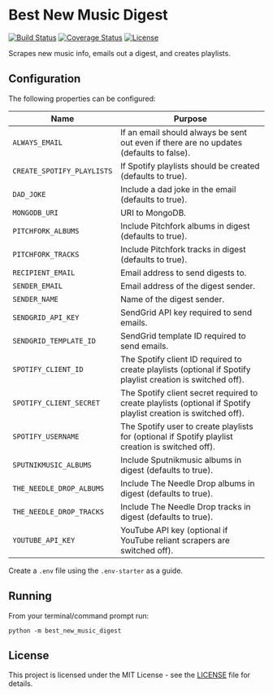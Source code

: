# Best New Music Digest

[![Build Status](https://img.shields.io/github/actions/workflow/status/vanillaSlice/the-mono/best-new-music-digest.yml?branch=main)](https://github.com/vanillaSlice/the-mono/actions?query=workflow%3ABest-New-Music-Digest+branch%3Amain)
[![Coverage Status](https://img.shields.io/codecov/c/gh/vanillaSlice/the-mono/main?flag=BestNewMusicDigest)](https://codecov.io/gh/vanillaSlice/the-mono/tree/main/projects/best-new-music-digest)
[![License](https://img.shields.io/badge/license-MIT-green)](LICENSE)

Scrapes new music info, emails out a digest, and creates playlists.

## Configuration

The following properties can be configured:

| Name                       | Purpose                                                                                                         |
| -------------------------- | --------------------------------------------------------------------------------------------------------------- |
| `ALWAYS_EMAIL`             | If an email should always be sent out even if there are no updates (defaults to false).                         |
| `CREATE_SPOTIFY_PLAYLISTS` | If Spotify playlists should be created (defaults to true).                                                      |
| `DAD_JOKE`                 | Include a dad joke in the email (defaults to true).                                                             |
| `MONGODB_URI`              | URI to MongoDB.                                                                                                 |
| `PITCHFORK_ALBUMS`         | Include Pitchfork albums in digest (defaults to true).                                                          |
| `PITCHFORK_TRACKS`         | Include Pitchfork tracks in digest (defaults to true).                                                          |
| `RECIPIENT_EMAIL`          | Email address to send digests to.                                                                               |
| `SENDER_EMAIL`             | Email address of the digest sender.                                                                             |
| `SENDER_NAME`              | Name of the digest sender.                                                                                      |
| `SENDGRID_API_KEY`         | SendGrid API key required to send emails.                                                                       |
| `SENDGRID_TEMPLATE_ID`     | SendGrid template ID required to send emails.                                                                   |
| `SPOTIFY_CLIENT_ID`        | The Spotify client ID required to create playlists (optional if Spotify playlist creation is switched off).     |
| `SPOTIFY_CLIENT_SECRET`    | The Spotify client secret required to create playlists (optional if Spotify playlist creation is switched off). |
| `SPOTIFY_USERNAME`         | The Spotify user to create playlists for (optional if Spotify playlist creation is switched off).               |
| `SPUTNIKMUSIC_ALBUMS`      | Include Sputnikmusic albums in digest (defaults to true).                                                       |
| `THE_NEEDLE_DROP_ALBUMS`   | Include The Needle Drop albums in digest (defaults to true).                                                    |
| `THE_NEEDLE_DROP_TRACKS`   | Include The Needle Drop tracks in digest (defaults to true).                                                    |
| `YOUTUBE_API_KEY`          | YouTube API key (optional if YouTube reliant scrapers are switched off).                                        |

Create a `.env` file using the `.env-starter` as a guide.

## Running

From your terminal/command prompt run:

```
python -m best_new_music_digest
```

## License

This project is licensed under the MIT License - see the [LICENSE](LICENSE) file for details.
